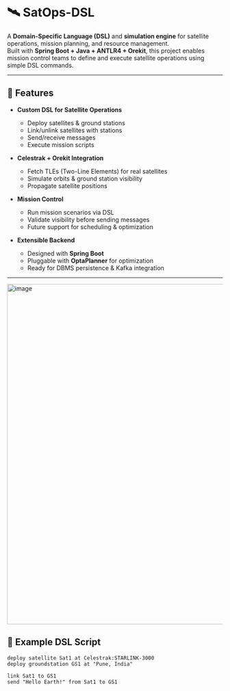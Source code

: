 # 🛰️ SatOps-DSL

A **Domain-Specific Language (DSL)** and **simulation engine** for satellite operations, mission planning, and resource management.  
Built with **Spring Boot + Java + ANTLR4 + Orekit**, this project enables mission control teams to define and execute satellite operations using simple DSL commands.  

---

## 🚀 Features

- **Custom DSL for Satellite Operations**
  - Deploy satellites & ground stations
  - Link/unlink satellites with stations
  - Send/receive messages
  - Execute mission scripts

- **Celestrak + Orekit Integration**
  - Fetch TLEs (Two-Line Elements) for real satellites
  - Simulate orbits & ground station visibility
  - Propagate satellite positions

- **Mission Control**
  - Run mission scenarios via DSL
  - Validate visibility before sending messages
  - Future support for scheduling & optimization

- **Extensible Backend**
  - Designed with **Spring Boot**
  - Pluggable with **OptaPlanner** for optimization
  - Ready for DBMS persistence & Kafka integration

---
<img width="1719" height="796" alt="image" src="https://github.com/user-attachments/assets/e8f70703-54c5-4fab-b548-d962ea5c44dc" />

## 📖 Example DSL Script

```dsl
deploy satellite Sat1 at Celestrak:STARLINK-3000
deploy groundstation GS1 at "Pune, India"

link Sat1 to GS1
send "Hello Earth!" from Sat1 to GS1
